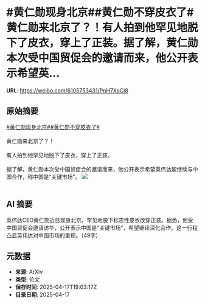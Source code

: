 # #黄仁勋现身北京##黄仁勋不穿皮衣了#黄仁勋来北京了？！有人拍到他罕见地脱下了皮衣，穿上了正装。据了解，黄仁勋本次受中国贸促会的邀请而来，他公开表示希望英...

**URL**: https://weibo.com/6105753431/PnH7XoCi8

## 原始摘要

<a href="https://m.weibo.cn/search?containerid=231522type%3D1%26t%3D10%26q%3D%23%E9%BB%84%E4%BB%81%E5%8B%8B%E7%8E%B0%E8%BA%AB%E5%8C%97%E4%BA%AC%23&amp;extparam=%23%E9%BB%84%E4%BB%81%E5%8B%8B%E7%8E%B0%E8%BA%AB%E5%8C%97%E4%BA%AC%23" data-hide=""><span class="surl-text">#黄仁勋现身北京#</span></a><a href="https://m.weibo.cn/search?containerid=231522type%3D1%26t%3D10%26q%3D%23%E9%BB%84%E4%BB%81%E5%8B%8B%E4%B8%8D%E7%A9%BF%E7%9A%AE%E8%A1%A3%E4%BA%86%23&amp;extparam=%23%E9%BB%84%E4%BB%81%E5%8B%8B%E4%B8%8D%E7%A9%BF%E7%9A%AE%E8%A1%A3%E4%BA%86%23" data-hide=""><span class="surl-text">#黄仁勋不穿皮衣了#</span></a><br><br>黄仁勋来北京了？！<br><br>有人拍到他罕见地脱下了皮衣，穿上了正装。<br><br>据了解，黄仁勋本次受中国贸促会的邀请而来，他公开表示希望英伟达能继续与中国合作，称中国是“关键市场”。 <img style="" src="https://tvax1.sinaimg.cn/large/006Fd7o3gy1i0jxws73blj30xo0u0got.jpg" referrerpolicy="no-referrer"><br><br>

## AI 摘要

英伟达CEO黄仁勋近日现身北京，罕见地脱下标志性皮衣改穿正装。据悉，他受中国贸促会邀请访华，公开表示中国是"关键市场"，希望继续深化合作。这一行程凸显英伟达对中国市场的重视。（49字）

## 元数据

- **来源**: ArXiv
- **类型**: 论文
- **保存时间**: 2025-04-17T19:03:17Z
- **目录日期**: 2025-04-17
